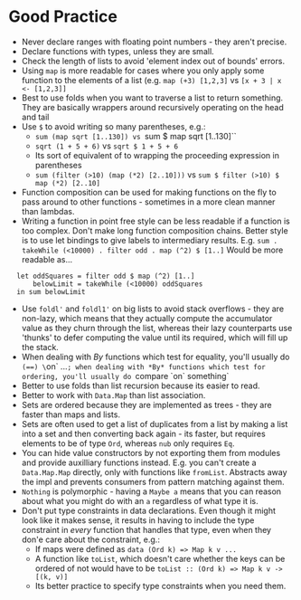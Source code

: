 # Good Practice 

- Never declare ranges with floating point numbers - they aren't precise.
- Declare functions with types, unless they are small.
- Check the length of lists to avoid 'element index out of bounds' errors.
- Using `map` is more readable for cases where you only apply some function to the elements of a list (e.g. `map (+3) [1,2,3]` vs `[x + 3 | x <- [1,2,3]]`
- Best to use folds when you want to traverse a list to return something. They are basically wrappers around recursively operating on the head and tail
- Use `$` to avoid writing so many parentheses, e.g.:
  - `sum (map sqrt [1..130]) vs `sum $ map sqrt [1..130]``
  - `sqrt (1 + 5 + 6)` vs `sqrt $ 1 + 5 + 6`
  - Its sort of equivalent of to wrapping the proceeding expression in parentheses
  - `sum (filter (>10) (map (*2) [2..10]))` vs `sum $ filter (>10) $ map (*2) [2..10]`
- Function composition can be used for making functions on the fly to pass around to other functions - sometimes in a more clean manner than lambdas.
- Writing a function in point free style can be less readable if a function is too complex. Don't make long function composition chains. Better style is to use let bindings to give labels to intermediary results. E.g. `sum . takeWhile (<10000) . filter odd . map (^2) $ [1..]` Would be more readable as...
```
  let oddSquares = filter odd $ map (^2) [1..]
      belowLimit = takeWhile (<10000) oddSquares 
  in sum belowLimit
```
- Use `foldl'` and `foldl1'` on big lists to avoid stack overflows - they are non-lazy, which means that they actually compute the accumulator value as they churn through the list, whereas their lazy counterparts use 'thunks' to defer computing the value until its required, which will fill up the stack.
- When dealing with *By* functions which test for equality, you'll usually do `(==) \`on\` ...`; when dealing with *By* functions which test for ordering, you'll usually do `compare \`on\` something`
- Better to use folds than list recursion because its easier to read.
- Better to work with `Data.Map` than list association.
- Sets are ordered because they are implemented as trees - they are faster than maps and lists.
- Sets are often used to get a list of duplicates from a list by making a list into a set and then converting back again - its faster, but requires elements to be of type `Ord`, whereas `nub` only requires `Eq`.
- You can hide value constructors by not exporting them from modules and provide auxilliary functions instead. E.g. you can't create a `Data.Map.Map` directly, only with functions like `fromList`. Abstracts away the impl and prevents consumers from pattern matching against them.
- `Nothing` is polymorphic - having a `Maybe a` means that you can reason about what you might do with an `a` regardless of what type it is.
- Don't put type constraints in data declarations. Even though it might look like it makes sense, it results in having to include the type constraint in *every* function that handles that type, even when they don'e care about the constraint, e.g.:
  - If maps were defined as `data (Ord k) => Map k v ...`
  - A function like `toList`, which doesn't care whether the keys can be ordered of not would have to be `toList :: (Ord k) => Map k v -> [(k, v)]`
  - Its better practice to specify type constraints when you need them.
